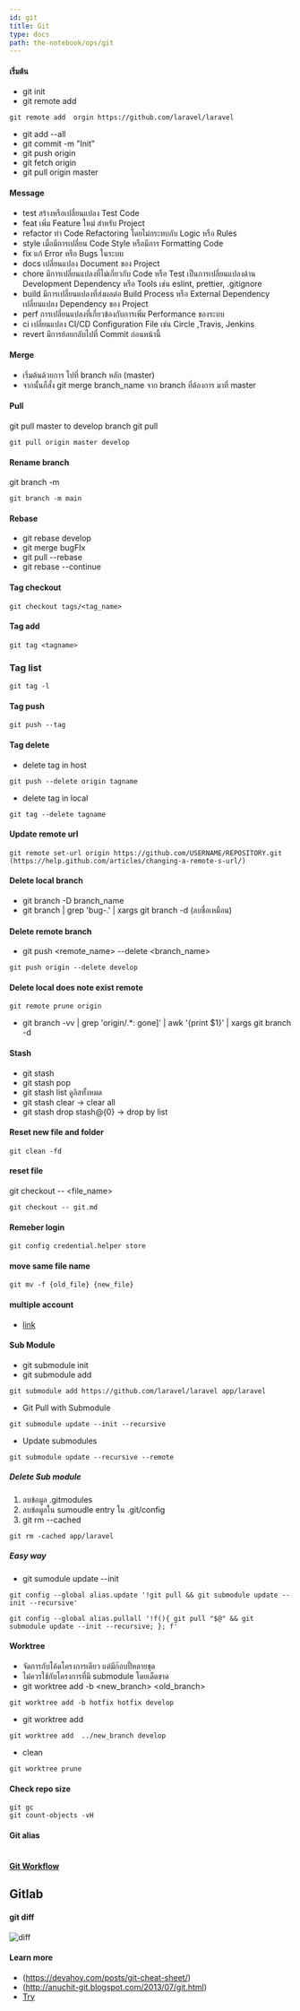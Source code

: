 ```yaml
---
id: git
title: Git
type: docs
path: the-notebook/ops/git
---
```


#### เริ่มต้น

- git init
- git remote add <name> <url>

```
git remote add  orgin https://github.com/laravel/laravel
```

- git add --all
- git commit -m "Init"
- git push origin
- git fetch origin
- git pull origin master

#### Message

- test
    สร้างหรือเปลี่ยนแปลง Test Code
- feat
 เพิ่ม Feature ใหม่ สำหรับ Project
- refactor
    ทำ Code Refactoring โดยไม่กระทบกับ Logic หรือ Rules
- style
    เมื่อมีการเปลี่ยน Code Style หรือมีการ Formatting Code
- fix
    แก้ Error หรือ Bugs ในระบบ
- docs
    เปลี่ยนแปลง Document ของ Project
- chore
    มีการเปลี่ยนแปลงที่ไม่เกี่ยวกับ Code หรือ Test เป็นการเปลี่ยนแปลงด้าน Development Dependency หรือ Tools เช่น eslint, prettier, .gitignore
- build
    มีการเปลี่ยนแปลงที่ส่งผลต่อ Build Process หรือ External Dependency
    เปลี่ยนแปลง Dependency ของ Project
- perf
    การเปลี่ยนแปลงที่เกี่ยวข้องกับการเพิ่ม Performance ของระบบ
- ci
    เปลี่ยนแปลง CI/CD Configuration File เช่น Circle ,Travis, Jenkins
- revert
    มีการย้อยกลับไปที่ Commit ก่อนหน้านี้

#### Merge

- เริ่มต้นด้วยการ ไปที่ branch หลัก (master)
- จากนั้นก็สั่ง git merge branch_name จาก branch ที่ต้องการ มาที่ master

#### Pull

git pull master to develop branch
git pull <remote> <master-branch> <develop-branch>

```
git pull origin master develop
```

#### Rename branch
git branch -m <new-branch-name>
```
git branch -m main
```

#### Rebase

- git rebase develop
- git merge bugFIx  
- git pull --rebase
- git rebase --continue

#### Tag checkout

```
git checkout tags/<tag_name>
```

#### Tag add

```
git tag <tagname>
```

### Tag list

```
git tag -l
```

#### Tag push

```
git push --tag
```

#### Tag delete

- delete tag in host

```
git push --delete origin tagname
```

- delete tag in local

```
git tag --delete tagname
```

#### Update remote url

```
git remote set-url origin https://github.com/USERNAME/REPOSITORY.git (https://help.github.com/articles/changing-a-remote-s-url/)
```

#### Delete local branch

- git branch -D branch_name
- git branch | grep 'bug-\.' | xargs git branch -d (ลบชื่อเหมือน)

#### Delete remote branch

- git push <remote_name> --delete <branch_name>

```
git push origin --delete develop
```

#### Delete local does note exist remote

```
git remote prune origin
```

- git branch -vv | grep 'origin/.\*: gone]' | awk '{print $1}' | xargs git branch -d

#### Stash

- git stash
- git stash pop
- git stash list ดูลิสทั้งหมด
- git stash clear -> clear all
- git stash drop stash@{0} -> drop by list

#### Reset new file and folder

```
git clean -fd
```

#### reset file

git checkout -- <file_name>

```
git checkout -- git.md
```

#### Remeber login

```
git config credential.helper store
```

#### move same file name

```
git mv -f {old_file} {new_file}
```

#### multiple account

- [link](https://www.freecodecamp.org/news/manage-multiple-github-accounts-the-ssh-way-2dadc30ccaca/)

#### Sub Module

- git submodule init
- git submodule add <url> <dir>

```
git submodule add https://github.com/laravel/laravel app/laravel
```

- Git Pull with Submodule

```
git submodule update --init --recursive
```

- Update submodules

```
git submodule update --recursive --remote
```

##### Delete Sub module

1. ลบข้อมูล .gitmodules
2. ลบข้อมูลใน sumoudle entry ใน .git/config
3. git rm --cached <folder>

```
git rm -cached app/laravel
```

##### Easy way

- git sumodule update --init

```
git config --global alias.update '!git pull && git submodule update --init --recursive'
```

```
git config --global alias.pullall '!f(){ git pull "$@" && git submodule update --init --recursive; }; f'
```

#### Worktree

- จัดการกับโค้ดโครงการเดียว แต่มีก๊อบปี้หลายชุด
- ไม่ควรใช้กับโครงการที่มี submodule โดยเด็ดขาด
- git worktree add -b <new_branch> <directory> <old_branch>

```
git worktree add -b hotfix hotfix develop
```

- git worktree add <directory> <branch>

```
git worktree add  ../new_branch develop
```

- clean

```
git worktree prune
```

#### Check repo size

```
git gc
git count-objects -vH
```

#### Git alias

```

```

#### [Git Workflow](../theory/git-workflow.md)

## Gitlab

#### git diff

![diff](/files/gitlabdiff.jpg "gitlab diff")

#### Learn more

- (https://devahoy.com/posts/git-cheat-sheet/)
- (http://anuchit-git.blogspot.com/2013/07/git.html)
- [Try](https://try.github.io/)
